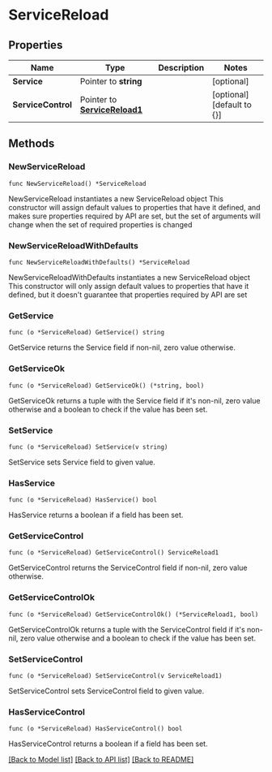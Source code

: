 # ServiceReload

## Properties

Name | Type | Description | Notes
------------ | ------------- | ------------- | -------------
**Service** | Pointer to **string** |  | [optional] 
**ServiceControl** | Pointer to [**ServiceReload1**](ServiceReload1.md) |  | [optional] [default to {}]

## Methods

### NewServiceReload

`func NewServiceReload() *ServiceReload`

NewServiceReload instantiates a new ServiceReload object
This constructor will assign default values to properties that have it defined,
and makes sure properties required by API are set, but the set of arguments
will change when the set of required properties is changed

### NewServiceReloadWithDefaults

`func NewServiceReloadWithDefaults() *ServiceReload`

NewServiceReloadWithDefaults instantiates a new ServiceReload object
This constructor will only assign default values to properties that have it defined,
but it doesn't guarantee that properties required by API are set

### GetService

`func (o *ServiceReload) GetService() string`

GetService returns the Service field if non-nil, zero value otherwise.

### GetServiceOk

`func (o *ServiceReload) GetServiceOk() (*string, bool)`

GetServiceOk returns a tuple with the Service field if it's non-nil, zero value otherwise
and a boolean to check if the value has been set.

### SetService

`func (o *ServiceReload) SetService(v string)`

SetService sets Service field to given value.

### HasService

`func (o *ServiceReload) HasService() bool`

HasService returns a boolean if a field has been set.

### GetServiceControl

`func (o *ServiceReload) GetServiceControl() ServiceReload1`

GetServiceControl returns the ServiceControl field if non-nil, zero value otherwise.

### GetServiceControlOk

`func (o *ServiceReload) GetServiceControlOk() (*ServiceReload1, bool)`

GetServiceControlOk returns a tuple with the ServiceControl field if it's non-nil, zero value otherwise
and a boolean to check if the value has been set.

### SetServiceControl

`func (o *ServiceReload) SetServiceControl(v ServiceReload1)`

SetServiceControl sets ServiceControl field to given value.

### HasServiceControl

`func (o *ServiceReload) HasServiceControl() bool`

HasServiceControl returns a boolean if a field has been set.


[[Back to Model list]](../README.md#documentation-for-models) [[Back to API list]](../README.md#documentation-for-api-endpoints) [[Back to README]](../README.md)


